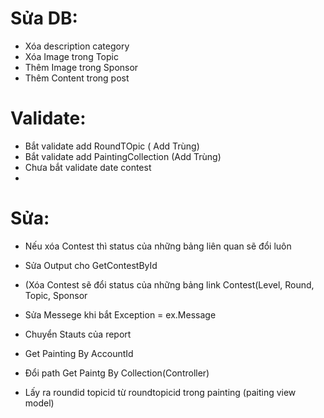 # Sửa DB:
- Xóa description category
- Xóa Image trong Topic
- Thêm Image trong Sponsor
- Thêm Content trong post

# Validate:
- Bắt validate add RoundTOpic ( Add Trùng)
- Bắt validate add PaintingCollection (Add Trùng)
- Chưa bắt validate date contest
- 

# Sửa: 
- Nếu xóa Contest thì status của những bảng liên quan sẽ đổi luôn
- Sửa Output cho GetContestById
- (Xóa Contest sẽ đổi status của những bảng link Contest(Level, Round, Topic, Sponsor

- Sửa Messege khi bắt Exception = ex.Message
- Chuyển Stauts của report
- Get Painting By AccountId
- Đổi path Get Paintg By Collection(Controller)
- Lấy ra roundid topicid từ roundtopicid trong painting (paiting view model)


